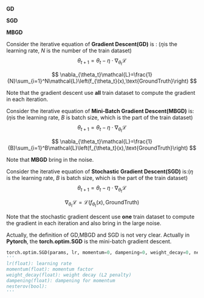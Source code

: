 **GD**

**SGD**

**MBGD**



Consider the iterative equation of **Gradient Descent(GD)** is : ($\eta$​​​ is the learning rate, $N$​ is the number of the train dataset)
$$
\theta_{t+1}=\theta_t - \eta \cdot \nabla_{\theta_t} \mathcal{L}
$$

$$
\nabla_{\theta_t}\mathcal{L}=\frac{1}{N}\sum_{i=1}^N\mathcal{L}\left(f_{\theta_t}(x),\text{GroundTruth}\right)
$$

Note that the gradient descent use **all** train dataset to compute the gradient in each iteration.



Consider the iterative equation of **Mini-Batch Gradient Descent(MBGD)** is:($\eta$​ is the learning rate, $B$​​ is batch size, which is the part of the train dataset)
$$
\theta_{t+1}=\theta_t - \eta \cdot \nabla_{\theta_t} \mathcal{L}
$$

$$
\nabla_{\theta_t}\mathcal{L}=\frac{1}{B}\sum_{i=1}^B\mathcal{L}\left(f_{\theta_t}(x),\text{GroundTruth}\right)
$$

Note that **MBGD** bring in the noise. 



Consider the iterative equation of **Stochastic Gradient Descent(SGD)** is:($\eta$ is the learning rate, $B$ is batch size, which is the part of the train dataset)
$$
\theta_{t+1}=\theta_t - \eta \cdot \nabla_{\theta_t} \mathcal{L}
$$

$$
\nabla_{\theta_t}\mathcal{L}=\mathcal{L}\left(f_{\theta_t}(x),\text{GroundTruth}\right)
$$

Note that the stochastic gradient descent use **one** train dataset to compute the gradient in each iteration and also bring in the large noise.



Actually, the definition of GD,MBGD and SGD is not very clear. Actually in **Pytorch**, the **torch.optim.SGD** is the mini-batch gradient descent. 

```python
torch.optim.SGD(params, lr, momentum=0, dampening=0, weight_decay=0, nesterov=False)
'''
lr(float): learning rate
momentum(float): momentum factor
weight_decay(float): weight decay (L2 penalty)
dampening(float): dampening for momentum
nesterov(bool): 
'''
```

